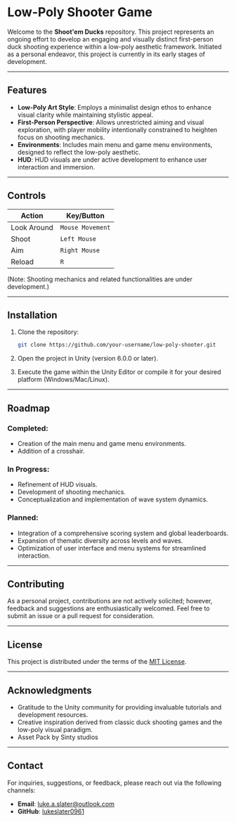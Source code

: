 # Low-Poly Shooter Game

Welcome to the **Shoot'em Ducks** repository. This project represents an ongoing effort to develop an engaging and visually distinct first-person duck shooting experience within a low-poly aesthetic framework. Initiated as a personal endeavor, this project is currently in its early stages of development.

---

## Features

- **Low-Poly Art Style**: Employs a minimalist design ethos to enhance visual clarity while maintaining stylistic appeal.
- **First-Person Perspective**: Allows unrestricted aiming and visual exploration, with player mobility intentionally constrained to heighten focus on shooting mechanics.
- **Environments**: Includes main menu and game menu environments, designed to reflect the low-poly aesthetic.
- **HUD**: HUD visuals are under active development to enhance user interaction and immersion.

---

## Controls

| Action          | Key/Button       |
|-----------------|------------------|
| Look Around     | `Mouse Movement` |
| Shoot           | `Left Mouse`     |
| Aim             | `Right Mouse`    |
| Reload          | `R`              |

(Note: Shooting mechanics and related functionalities are under development.)

---

## Installation

1. Clone the repository:
   ```bash
   git clone https://github.com/your-username/low-poly-shooter.git
   ```

2. Open the project in Unity (version 6.0.0 or later).

3. Execute the game within the Unity Editor or compile it for your desired platform (Windows/Mac/Linux).

---

## Roadmap

### Completed:
- Creation of the main menu and game menu environments.
- Addition of a crosshair.

### In Progress:
- Refinement of HUD visuals.
- Development of shooting mechanics.
- Conceptualization and implementation of wave system dynamics.

### Planned:
- Integration of a comprehensive scoring system and global leaderboards.
- Expansion of thematic diversity across levels and waves.
- Optimization of user interface and menu systems for streamlined interaction.

---

## Contributing

As a personal project, contributions are not actively solicited; however, feedback and suggestions are enthusiastically welcomed. Feel free to submit an issue or a pull request for consideration.

---

## License

This project is distributed under the terms of the [MIT License](LICENSE).

---

## Acknowledgments

- Gratitude to the Unity community for providing invaluable tutorials and development resources.
- Creative inspiration derived from classic duck shooting games and the low-poly visual paradigm.
- Asset Pack by Sinty studios

---

## Contact

For inquiries, suggestions, or feedback, please reach out via the following channels:

- **Email**: [luke.a.slater@outlook.com](mailto:luke.a.slater@outlook.com)
- **GitHub**: [lukeslater0961](https://github.com/lukeslater0961)







